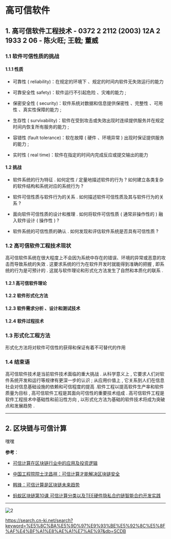 # 高可信软件

## 1. 高可信软件工程技术 - 0372 2 2112 (2003) 12A 2 1933 2 06 - 陈火旺; 王戟; 董威

### 1.1 软件可信性质的挑战

#### 1.1.1 性质

- 可靠性 ( reliability)：在规定的环境下 、规定的时间内软件无失效运行的能力

- 可靠安全性 safety)：软件运行不引起危险 、灾难的能力 ;

- 保密安全性 ( security)：软件系统对数据和信息提供保密性 、完整性 、可用性 、真实性保障的能力 ;

- 生存性 ( survivability)：软件在受到攻击或失效出现时连续提供服务并在规定时间内恢复所有服务的能力 ;

- 容错性 (fault tolerance)：软在故障 ( 硬件 、环境异常 ) 出现时保证提供服务的能力 ;

- 实时性 ( real time)：软件在指定的时间内完成反应或提交输出的能力

#### 1.2 挑战

- 软件系统的行为特征 . 如何定性 / 定量地描述软件的行为 ? 如何建立各类复杂的软件结构和系统对应的系统行为 ?

- 软件可信性质与软件行为的关系 . 如何描述软件可信性质及其与软件行为的关系 ?

- 面向软件可信性质的设计和推理 . 如何将软件可信性质 ( 通常非操作性的 ) 融入软件设计 ( 操作性 ) ?

- 软件系统的可信性质的确认 . 如何发现和评估软件系统是否具有可信性质 ?

### 1.2 高可信软件工程技术现状

高可信软件系统在很大程度上不会因为系统中存在的错误、环境的异常或恶意的攻击而导致系统的失效 . 这要求系统的行为在软件开发时就能得到准确的把握 , 即系统的行为是可预计的 . 这就与软件理论和形式化方法发生了自然和本质化的联系 .

#### 1.2.1 高可信软件理论

#### 1.2.2 软件形式化方法

#### 1.2.3 软件需求分析 、设计和测试技术

#### 1.2.4 软件过程技术

### 1.3 形式化工程方法

形式化方法将对软件可信性的获得和保证有着不可替代的作用

### 1.4 结束语

高可信软件技术是当前软件技术面临的重大挑战 . 从科学意义上 , 它要求人们对软件系统开发和运行等规律有更深一步的认识 ; 从应用价值上 , 它关系到人们在信息社会对信息基础设施的依赖和可信程度的提高 .软件工程以提高软件生产率和软件质量为目标 , 高可信软件工程是其面向可信性的重要技术组成 . 高可信软件工程是软件工程技术中基础性和前沿性方向 , 以形式化方法为基础的软件技术将成为突破点和发展趋势 .

---

## 2. 区块链与可信计算

嘿嘿

**参考**：

- [可信计算在区块链行业中的应用及投资逻辑](https://www.chainnews.com/articles/172125834046.htm)

- [中国工程院院士沈昌祥：可信计算才能解决区块链安全](https://www.8btc.com/article/213250)

- [韩锋：可信计算是区块链未来趋势](https://www.bbcaijing.cn/news/50355.html)

- [蚂蚁区块链第10课 可信计算分类以及TEE硬件隐私合约链智能合约开发实践](https://cloud.tencent.com/developer/article/1414557)

---

![2](http://ww1.sinaimg.cn/large/006alGmrgy1g58mhu1b6hj30kj0h6jwl.jpg)

https://search.cn-ki.net/search?keyword=%E5%8C%BA%E5%9D%97%E9%93%BE%E5%92%8C%E5%8F%AF%E4%BF%A1%E8%AE%A1%E7%AE%97&db=SCDB